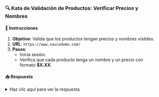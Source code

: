 <!-- markdownlint-disable -->
### **🔍 Kata de Validación de Productos: Verificar Precios y Nombres**

#### 📑 Instrucciones

1. **Objetivo**: Valida que los productos tengan precios y nombres visibles.
2. **URL**: `https://www.saucedemo.com/`
3. **Pasos**:
   - Inicia sesión.
   - Verifica que cada producto tenga un nombre y un precio con formato **$X.XX**.

#### 📥 Respuesta

<details>
  <summary>Haz clic aquí para ver la respuesta</summary>

```typescript
import { expect } from "@wdio/globals";

describe('Validación de productos', () => {
  it('Debería mostrar precios y nombres de productos', async () => {
    await browser.url('https://www.saucedemo.com/');
    await $('#user-name').setValue('standard_user');
    await $('#password').setValue('secret_sauce');
    await $('#login-button').click();

    const items = await $$('.inventory_item');
    for await (const item of items) {
      const name = await item.$('.inventory_item_name').getText();
      const price = await item.$('.inventory_item_price').getText();

      expect(name).not.toBe("");
      expect(/^\$\d+\.\d{2}$/.test(price)).toBe(true);
    }
  });
});

```

</details>

